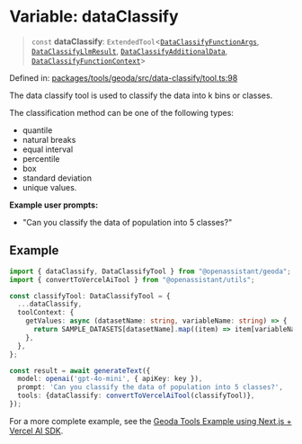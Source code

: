 # Variable: dataClassify

> `const` **dataClassify**: `ExtendedTool`\<[`DataClassifyFunctionArgs`](../type-aliases/DataClassifyFunctionArgs.md), [`DataClassifyLlmResult`](../type-aliases/DataClassifyLlmResult.md), [`DataClassifyAdditionalData`](../type-aliases/DataClassifyAdditionalData.md), [`DataClassifyFunctionContext`](../type-aliases/DataClassifyFunctionContext.md)\>

Defined in: [packages/tools/geoda/src/data-classify/tool.ts:98](https://github.com/GeoDaCenter/openassistant/blob/37d127dc7a76d6b5cf9de906c055e4c904e3dfed/packages/tools/geoda/src/data-classify/tool.ts#L98)

The data classify tool is used to classify the data into k bins or classes.

The classification method can be one of the following types:
- quantile
- natural breaks
- equal interval
- percentile
- box
- standard deviation
- unique values.

**Example user prompts:**
- "Can you classify the data of population into 5 classes?"

## Example

```typescript
import { dataClassify, DataClassifyTool } from "@openassistant/geoda";
import { convertToVercelAiTool } from "@openassistant/utils";

const classifyTool: DataClassifyTool = {
  ...dataClassify,
  toolContext: {
    getValues: async (datasetName: string, variableName: string) => {
      return SAMPLE_DATASETS[datasetName].map((item) => item[variableName]);
    },
  },
};

const result = await generateText({
  model: openai('gpt-4o-mini', { apiKey: key }),
  prompt: 'Can you classify the data of population into 5 classes?',
  tools: {dataClassify: convertToVercelAiTool(classifyTool)},
});

```

For a more complete example, see the [Geoda Tools Example using Next.js + Vercel AI SDK](https://github.com/openassistant/openassistant/tree/main/examples/vercel_geoda_example).
